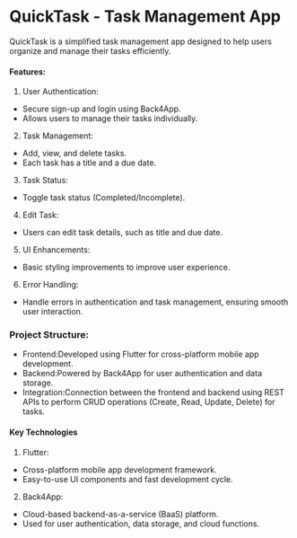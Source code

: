# QuickTask - Task Management App

QuickTask is a simplified task management app designed to help users organize and manage their tasks efficiently.


#### Features:

1. User Authentication:
- Secure sign-up and login using Back4App.
- Allows users to manage their tasks individually.

2. Task Management:
- Add, view, and delete tasks.
- Each task has a title and a due date.

3. Task Status:
- Toggle task status (Completed/Incomplete).
  
4. Edit Task:
- Users can edit task details, such as title and due date.

5. UI Enhancements:
- Basic styling improvements to improve user experience.

6. Error Handling:
- Handle errors in authentication and task management, ensuring smooth user interaction.



### Project Structure:
- Frontend:Developed using Flutter for cross-platform mobile app development.
- Backend:Powered by Back4App for user authentication and data storage.
- Integration:Connection between the frontend and backend using REST APIs to perform CRUD operations (Create, Read, Update, Delete) for tasks.


#### Key Technologies
1. Flutter:
- Cross-platform mobile app development framework.
- Easy-to-use UI components and fast development cycle.
2. Back4App:
- Cloud-based backend-as-a-service (BaaS) platform.
- Used for user authentication, data storage, and cloud functions.


